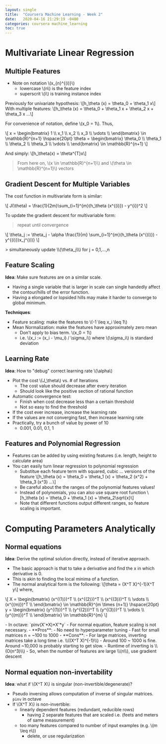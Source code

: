 ```yaml
---
layout: single
title:  "Coursera Machine Learning - Week 2"
date:   2020-04-16 21:29:19 -0400
categories: coursera machine_learning
toc: true
---
```

# Multivariate Linear Regression

## Multiple Features
- Note on notation \\(x_{n}^{(i)}\\)
  - lowercase \\(n\\) is the feature index
  - superscrit \\(i\\) is training instance index

Previously for univariate hypothesis:
\\[h_\theta (x) = \theta_0 + \theta_1 x\\]
With multiple features:
\\[h_\theta (x) = \theta_0 + \theta_1 x + \theta_2 x + \theta_3 x ...\\]

For convenience of notation, define \\(x_0 = 1\\). Thus,

<!-- matrix -->
<p>\[
x =
\begin{bmatrix}
  1 \\
  x_1 \\
  x_2 \\
  x_3 \\
  \vdots \\
\end{bmatrix}
\in \mathbb{R}^{n+1}
\hspace{20pt}
\theta =
\begin{bmatrix}
  \theta_0 \\
  \theta_1 \\
  \theta_2 \\
  \theta_3 \\
  \vdots \\
\end{bmatrix}
\in \mathbb{R}^{n+1}
\]</p>

And simply:
\\[h_\theta(x) = \theta^{T}x\\]

> From here on, \\(x \in \mathbb{R}^{n+1}\\) and \\(\theta \in \mathbb{R}^{n+1}\\) vectors

## Gradient Descent for Multiple Variables
The cost function in multivariate form is similar:

<p>\[ J(\theta) = \frac{1}{2m}\sum_{i=1}^{m}(h_\theta (x^{(i)}) - y^{i})^2 \]</p>

To update the gradient descent for multivariable form:

> repeat until convergence
<p>\[
\theta_j := \theta_j - \alpha \frac{1}{m} \sum_{i=1}^{m}(h_\theta (x^{(i)}) - y^{(i)})x_j^{(i)}
\]</p>
> simultaneously update \\(\theta_j\\) for j = 0,1,...,n

## Feature Scaling

**Idea**: Make sure features are on a similar scale.
- Having a single variable that is larger in scale can single handedly affect the contour/hills of the error function.
- Having a elongated or lopsided hills may make it harder to converge to global minimum.

**Techniques**:
- Feature scaling: make the features to \\(-1 \leq x_i \leq 1\\)
- Mean Normalization: make the features have approximately zero mean
  - Don't apply to bias term. \\(x_0 = 1\\)
  - i.e. \\(x_i := (x_i - \mu_i) / \sigma_i\\) where \\(\sigma_i\\) is standard deviation

## Learning Rate
**Idea**: How to "debug" correct learning rate \\(\alpha\\)
- Plot the cost \\(J_\theta\\) vs. # of Iterations
  - The cost value should decrease after every iteration
  - Should look like the positive section of rational function
- Automatic convergence test:
  - Finish when cost decrease less than a certain threshold
  - Not so easy to find the threshold
- If the cost ever increase, increase the learning rate
- If the values are not converging fast, then increase learning rate
- Practically, try a bunch of value by power of 10
  - 0.001, 0.01, 0.1, 1

## Features and Polynomial Regression
- Features can be added by using existing features (i.e. length, height to calculate area)
- You can easily turn linear regression to polynomial regression
  - Substitue each feature term with squared, cubic ... versions of the feature
\\[h_\theta (x) = \theta_0 + \theta_1 (x) + \theta_2 (x^2) + \theta_3 (x^3) ...\\]
  - Be careful about the the ranges of the polynomial features values!
  - Instead of polynomials, you can also use square root function
\\[h_\theta (x) = \theta_0 + \theta_1 (x) + \theta_2\sqrt{x}\\]
  - Note that different functions output different ranges, so feature scaling is important.

# Computing Parameters Analytically
## Normal equations
**Idea**: Derive the optimal solution directly, instead of iterative approach.
- The basic approach is that to take a derivative and find the x in which derivative is 0.
- This is akin to finding the local minima of a function.
- The normal analytical form is the following:
\\[\theta = (X^T X)^{-1}X^T y\\]
where,
<p>\[
X =
\begin{bmatrix}
  (x^{(1)})^T \\
  (x^{(2)})^T \\
  (x^{(3)})^T \\
  \vdots \\
  (x^{(m)})^T \\
\end{bmatrix}
\in \mathbb{R}^{m \times (n+1)}
\hspace{20pt}
y =
\begin{bmatrix}
  (y^{(1)})^T \\
  (y^{(2)})^T \\
  (y^{(3)})^T \\
  \vdots \\
  (y^{(m)})^T \\
\end{bmatrix}
\in \mathbb{R}^{m}
\]</p>
- In octave: `pinv(X'*X)*X'*y`
- For normal equation, feature scaling is not necessary.
- **Pros**:
  - No need to hyperparameter tuning
  - Fast for small matrices n = ~100 to 1000
- **Cons**:
  - For large matrices, inverting matrices take a long time i.e. \\((X^T X)^{-1}\\)
  - Around 100 ~ 1000 is fine. Around ~10,000 is probably starting to get slow.
  - Runtime of inverting is \\(O(n^3)\\)
  - So, when the number of features are large \\(n\\), use gradient descent

## Normal equation non-invertability
**Idea**: what if \\(X^T X\\) is singular (non-invertible/degenerate)?
- Pseudo inversing allows computation of inverse of singular matrices. `pinv` in octave
- If \\(X^T X\\) is non-invertible:
  - linearly dependent features (redundant, reducible rows)
    - having 2 separate features that are scaled i.e. (feets and meters of same measurement)
  - too many features compared to number of input examples (e.g. \\(m \leq n\\))
    - delete, or use regularization

